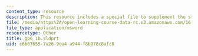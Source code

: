 ```yaml
---
content_type: resource
description: This resource includes a special file to supplement the student work.
file: /media/https%3A/open-learning-course-data-rc.s3.amazonaws.com/16-810-engineering-design-and-rapid-prototyping-january-iap-2005/c6b676557a269ca4a944f8b978c8afc8_gp6_1b.sldprt
file_type: application/msword
resourcetype: Other
title: gp6_1b.sldprt
uid: c6b67655-7a26-9ca4-a944-f8b978c8afc8
---
```


